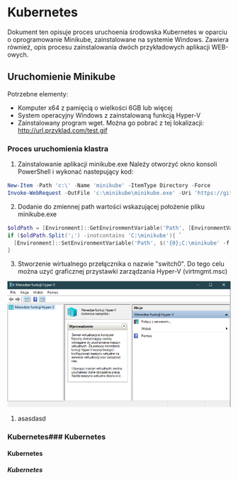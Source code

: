 # Kubernetes
Dokument ten opisuje proces uruchoenia środowska Kubernetes w oparciu o oprogramowanie Minikube, zainstalowane na systemie Windows.
Zawiera również, opis procesu zainstalowania dwóch przykładowych aplikacji WEB-owych.
## Uruchomienie Minikube

Potrzebne elementy:
- Komputer x64 z pamięcią o wielkości 6GB lub więcej
- System operacyjny Windows z zainstalowaną funkcją Hyper-V
- Zainstalowany program wget. Można go pobrać z tej lokalizacji: http://url.przyklad.com/test.gif
### Proces uruchomienia klastra
1. Zainstalowanie aplikacji minikube.exe Należy otworzyć okno konsoli PowerShell i wykonać nastepujący kod:

```powershell
New-Item -Path 'c:\' -Name 'minikube' -ItemType Directory -Force
Invoke-WebRequest -OutFile 'c:\minikube\minikube.exe' -Uri 'https://github.com/kubernetes/minikube/releases/latest/download/minikube-windows-amd64.exe' -UseBasicParsing
```
2. Dodanie do zmiennej path wartości wskazującej  położenie pliku minikube.exe

```powershell
$oldPath = [Environment]::GetEnvironmentVariable('Path', [EnvironmentVariableTarget]::Machine)
if ($oldPath.Split(';') -inotcontains 'C:\minikube'){ `
  [Environment]::SetEnvironmentVariable('Path', $('{0};C:\minikube' -f $oldPath), [EnvironmentVariableTarget]::Machine) `
}

```
3. Stworzenie wirtualnego przełącznika o nazwie "switch0". Do tego celu można uzyć graficznej przystawki zarządzania Hyper-V (virtmgmt.msc)

![image](/media/hv.png)

1. asasdasd


### Kubernetes### Kubernetes
#### Kubernetes
##### Kubernetes




